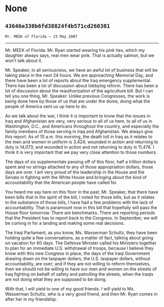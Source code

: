 # None
## `43646e330b6fd38824f4b571cd260301`
`Mr. MEEK of Florida — 23 May 2007`

---


Mr. MEEK of Florida. Mr. Ryan started wearing his pink ties, which my 
daughter always says, real men wear pink. That is actually salmon, but 
we won't talk about it.

Mr. Speaker, in all seriousness, we have an awful lot of business 
that will be taking place in the next 24 hours. We are approaching 
Memorial Day, and there have been a lot of reports about the Iraq 
emergency supplemental. There has been a lot of discussion about 
lobbying reform. There has been a lot of discussion about the 
reauthorization of the agriculture bill. But I can tell you one thing, 
Mr. Speaker: Unlike previous Congresses, the work is being done here by 
those of us that are under the dome, doing what the people of America 
sent us up here to do.

As we talk about the war, I think it is important to know that the 
issues in Iraq and Afghanistan are very, very serious to all of us 
here, to all of us in Washington, D.C., and Americans throughout the 
country, and especially the family members of those serving in Iraq and 
Afghanistan. We always give this report. As of 10 a.m. this morning, 
the death toll in Iraq as it relates to the men and women in uniform is 
3,424; wounded in action and returning to duty is 14,073; and wounded 
in action and not returning to duty is 11,476. I think it is very 
important that we pay very close attention to those numbers.

The days of six supplementals passing off of this floor, half a 
trillion dollars spent and no strings attached to any of those 
appropriation dollars, those days are over. I am very proud of the 
leadership in the House and the Senate in fighting with the White House 
and bringing about the kind of accountability that the American people 
have called for.

You heard me say here on this floor in the past, Mr. Speaker, that 
there have been bills that in the spirit of the bill, I voted for those 
bills, but as it relates to the substance of those bills, I have had a 
few problems with the lack of accountability. That is paramount now in 
this bill that hopefully will pass the House floor tomorrow. There are 
benchmarks. There are reporting periods that the President has to 
report back to the Congress. In September, we will be coming in for a 
landing and making some real decisions.

The Iraqi Parliament, as you know, Ms. Wasserman Schultz, they have 
been holding quite a few conversations, as a matter of fact, talking 
about going on vacation for 60 days. The Defense Minister called his 
Ministers together to plan for an immediate U.S. withdrawal of troops, 
because I believe they know with this new Congress in place, the days 
of the Iraqi Government drawing down on the taxpayer dollars, the U.S. 
taxpayer dollars, without accountability, are over; and if they are not 
willing to reform themselves, then we should not be willing to have our 
men and women on the streets of Iraq fighting on behalf of safety and 
patrolling the streets, when the Iraqis are not doing what they are 
supposed to be doing.

With that, I will yield to one of my good friends. I will yield to 
Ms. Wasserman Schultz, who is a very good friend, and then Mr. Ryan 
comes in after her in my friendship.